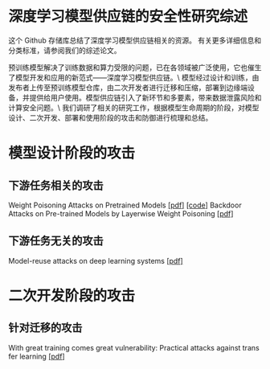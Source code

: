 # 深度学习模型供应链的安全性研究综述
这个 Github 存储库总结了深度学习模型供应链相关的资源。 有关更多详细信息和分类标准，请参阅我们的综述论文。

预训练模型解决了训练数据和算力受限的问题，已在各领域被广泛使用，它也催生了模型开发和应用的新范式——深度学习模型供应链。\\
模型经过设计和训练，由发布者上传至预训练模型仓库，由二次开发者进行迁移和压缩，部署到边缘端设备，并提供给用户使用。模型供应链引入了新环节和多要素，带来数据泄露风险和计算安全问题。\\
我们调研了相关的研究工作，根据模型生命周期的阶段，对模型设计、二次开发、部署和使用阶段的攻击和防御进行梳理和总结。
# 模型设计阶段的攻击
## 下游任务相关的攻击

Weight Poisoning Attacks on Pretrained Models [\[pdf\]](https://aclanthology.org/2020.acl-main.249/)  [\[code\]](https://github.com/neulab/RIPPLe)
Backdoor Attacks on Pre-trained Models by Layerwise Weight Poisoning  [\[pdf\]](https://aclanthology.org/2021.emnlp-main.241/)


## 下游任务无关的攻击

Model-reuse attacks on deep learning systems [\[pdf\]](https://dl.acm.org/doi/abs/10.1145/3243734.3243757)


# 二次开发阶段的攻击
## 针对迁移的攻击

With great training comes great vulnerability: Practical attacks against transfer learning [\[pdf\]](https://www.usenix.org/conference/usenixsecurity18/presentation/wang-bolun)
